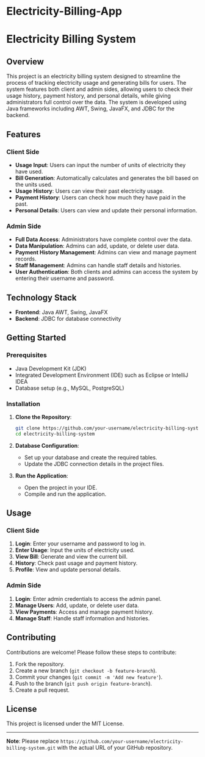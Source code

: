 # Electricity-Billing-App
# Electricity Billing System

## Overview

This project is an electricity billing system designed to streamline the process of tracking electricity usage and generating bills for users. The system features both client and admin sides, allowing users to check their usage history, payment history, and personal details, while giving administrators full control over the data. The system is developed using Java frameworks including AWT, Swing, JavaFX, and JDBC for the backend.

## Features

### Client Side
- **Usage Input**: Users can input the number of units of electricity they have used.
- **Bill Generation**: Automatically calculates and generates the bill based on the units used.
- **Usage History**: Users can view their past electricity usage.
- **Payment History**: Users can check how much they have paid in the past.
- **Personal Details**: Users can view and update their personal information.

### Admin Side
- **Full Data Access**: Administrators have complete control over the data.
- **Data Manipulation**: Admins can add, update, or delete user data.
- **Payment History Management**: Admins can view and manage payment records.
- **Staff Management**: Admins can handle staff details and histories.
- **User Authentication**: Both clients and admins can access the system by entering their username and password.

## Technology Stack

- **Frontend**: Java AWT, Swing, JavaFX
- **Backend**: JDBC for database connectivity

## Getting Started

### Prerequisites
- Java Development Kit (JDK)
- Integrated Development Environment (IDE) such as Eclipse or IntelliJ IDEA
- Database setup (e.g., MySQL, PostgreSQL)

### Installation

1. **Clone the Repository**:
    ```bash
    git clone https://github.com/your-username/electricity-billing-system.git
    cd electricity-billing-system
    ```

2. **Database Configuration**:
    - Set up your database and create the required tables.
    - Update the JDBC connection details in the project files.

3. **Run the Application**:
    - Open the project in your IDE.
    - Compile and run the application.

## Usage

### Client Side
1. **Login**: Enter your username and password to log in.
2. **Enter Usage**: Input the units of electricity used.
3. **View Bill**: Generate and view the current bill.
4. **History**: Check past usage and payment history.
5. **Profile**: View and update personal details.

### Admin Side
1. **Login**: Enter admin credentials to access the admin panel.
2. **Manage Users**: Add, update, or delete user data.
3. **View Payments**: Access and manage payment history.
4. **Manage Staff**: Handle staff information and histories.

## Contributing

Contributions are welcome! Please follow these steps to contribute:

1. Fork the repository.
2. Create a new branch (`git checkout -b feature-branch`).
3. Commit your changes (`git commit -m 'Add new feature'`).
4. Push to the branch (`git push origin feature-branch`).
5. Create a pull request.

## License

This project is licensed under the MIT License.

---

**Note**: Please replace `https://github.com/your-username/electricity-billing-system.git` with the actual URL of your GitHub repository.
